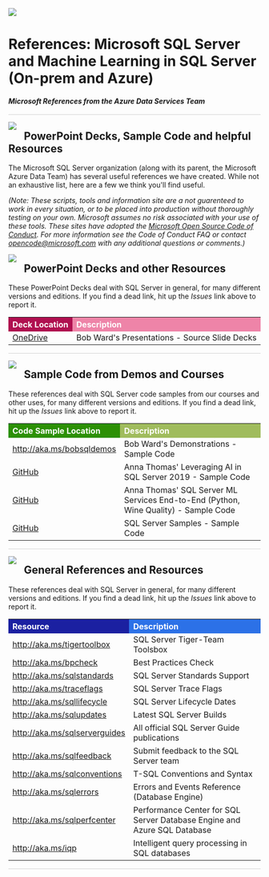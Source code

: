 ![](../graphics/microsoftlogo.png)

# References: Microsoft SQL Server and Machine Learning in SQL Server (On-prem and Azure)

#### <i>Microsoft References from the Azure Data Services Team</i>

<p style="border-bottom: 1px solid lightgrey;"></p>

<img style="float: left; margin: 0px 15px 15px 0px;" src="../graphics/textbubble.png"> <h2>PowerPoint Decks, Sample Code and helpful Resources</h2>

The Microsoft SQL Server organization (along with its parent, the Microsoft Azure Data Team) has several useful references we have created. While not an exhaustive list, here are a few we think you'll find useful. 

*(Note: These scripts, tools and information site are a not guarenteed to work in every situation, or to be placed into production without thoroughly testing on your own. Microsoft assumes no risk associated with your use of these tools. These sites have adopted the <a href="https://opensource.microsoft.com/codeofconduct/" target="_blank">Microsoft Open Source Code of Conduct</a>. For more information see the Code of Conduct FAQ or contact opencode@microsoft.com with any additional questions or comments.)*


<img style="float: left; margin: 0px 15px 15px 0px;" src="./graphics/listcheck.png"> <h2><a name="decks">PowerPoint Decks and other Resources</a></h2>

These PowerPoint Decks deal with SQL Server in general, for many different versions and editions. If you find a dead link, hit up the <i>Issues</i> link above to report it.

 <table style="tr:nth-child(even) {background-color: #f2f2f2;}; text-align: left; display: table; border-collapse: collapse; border-spacing: 2px; border-color: gray;">
  <tr><th style="background-color: #b01050; color: white;"> Deck Location  </th> <th style="background-color: #ee84a8 ; color: white;"> Description</th></tr>

  <tr><td><a href="https://onedrive.live.com/?authkey=%21ABg4T%5Fv1nZbdDbE&id=233BB03122CBD248%2120503&cid=233BB03122CBD248" target="blank">OneDrive</a></td><td>Bob Ward's Presentations - Source Slide Decks</td></tr>
 
</table>


<p style="border-bottom: 1px solid lightgrey;"></p>

<img style="float: left; margin: 0px 15px 15px 0px;" src="./graphics/listcheck.png"> <h2><a name="code">Sample Code from Demos and Courses</a></h2>

These references deal with SQL Server code samples from our courses and other uses, for many different versions and editions. If you find a dead link, hit up the <i>Issues</i> link above to report it.

 <table style="tr:nth-child(even) {background-color: #f2f2f2;}; text-align: left; display: table; border-collapse: collapse; border-spacing: 2px; border-color: gray;">
  <tr><th style="background-color: #2c9004; color: white;">Code Sample Location  </th> <th style="background-color: #a0bc5d ; color: white;"> Description</th></tr>

  <tr><td><a href="http://aka.ms/bobsqldemos" target="blank">http://aka.ms/bobsqldemos</a></td><td>Bob Ward's Demonstrations - Sample Code</td></tr>
  <tr><td><a href="https://github.com/amthomas46/SQL/tree/master/sql-cs/code" target="blank">GitHub</a></td><td>Anna Thomas' Leveraging AI in SQL Server 2019 - Sample Code</td></tr>
  <tr><td><a href="https://github.com/amthomas46/SQL/tree/master/sql-ml/code" target="blank">GitHub</a></td><td>Anna Thomas' SQL Server ML Services End-to-End (Python, Wine Quality) - Sample Code</td></tr>
  <tr><td><a href="https://github.com/Microsoft/sql-server-samples" target="blank">GitHub</a></td><td>SQL Server Samples - Sample Code</td></tr>

 
</table>


<p style="border-bottom: 1px solid lightgrey;"></p>

<img style="float: left; margin: 0px 15px 15px 0px;" src="./graphics/listcheck.png"> <h2><a name="links">General References and Resources</a></h2>

These references deal with SQL Server in general, for many different versions and editions. If you find a dead link, hit up the <i>Issues</i> link above to report it.

 <table style="tr:nth-child(even) {background-color: #f2f2f2;}; text-align: left; display: table; border-collapse: collapse; border-spacing: 2px; border-color: gray;">
  <tr><th style="background-color: #1b20a1; color: white;">Resource  </th> <th style="background-color: #2c71e7; color: white;">Description</th></tr>

  <tr><td><a href="http://aka.ms/tigertoolbox" target="blank">http://aka.ms/tigertoolbox</a></td><td>SQL Server Tiger-Team Toolsbox</td></tr>
  <tr><td><a href="http://aka.ms/bpcheck" target="blank">http://aka.ms/bpcheck</a></td><td>Best Practices Check</td></tr>
  <tr><td><a href="http://aka.ms/sqlstandards" target="blank">http://aka.ms/sqlstandards</a></td><td>SQL Server Standards Support</td></tr>
  <tr><td><a href="http://aka.ms/traceflags" target="blank">http://aka.ms/traceflags</a></td><td>SQL Server Trace Flags</td></tr>
  <tr><td><a href="http://aka.ms/sqllifecycle" target="blank">http://aka.ms/sqllifecycle</a></td><td>SQL Server Lifecycle Dates</td></tr>
  <tr><td><a href="http://aka.ms/sqlupdates" target="blank">http://aka.ms/sqlupdates</a></td><td>Latest SQL Server Builds</td></tr>
  <tr><td><a href="http://aka.ms/sqlserverguides" target="blank">http://aka.ms/sqlserverguides</a></td><td>All official SQL Server Guide publications</td></tr>
  <tr><td><a href="http://aka.ms/sqlfeedback" target="blank">http://aka.ms/sqlfeedback</a></td><td>Submit feedback to the SQL Server team</td></tr>
  <tr><td><a href="http://aka.ms/sqlconventions" target="blank">http://aka.ms/sqlconventions</a></td><td>T-SQL Conventions and Syntax</i></td></tr>
  <tr><td><a href="http://aka.ms/sqlerrors" target="blank">http://aka.ms/sqlerrors</a></td><td>Errors and Events Reference (Database Engine)</td></tr>
  <tr><td><a href="http://aka.ms/sqlperfcenter" target="blank">http://aka.ms/sqlperfcenter</a></td><td>Performance Center for SQL Server Database Engine and Azure SQL Database</td></tr>
  <tr><td><a href="http://aka.ms/iqp" target="blank">http://aka.ms/iqp</a></td><td>Intelligent query processing in SQL databases</td></tr>

</table>

<p style="border-bottom: 1px solid lightgrey;"></p>